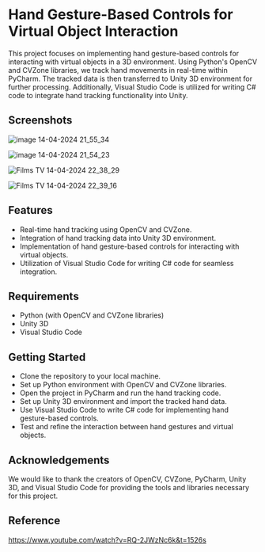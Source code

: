 
# Hand Gesture-Based Controls for Virtual Object Interaction

This project focuses on implementing hand gesture-based controls for interacting with virtual objects in a 3D environment. Using Python's OpenCV and CVZone libraries, we track hand movements in real-time within PyCharm. The tracked data is then transferred to Unity 3D environment for further processing. Additionally, Visual Studio Code is utilized for writing C# code to integrate hand tracking functionality into Unity.

## Screenshots

![image 14-04-2024 21_55_34](https://github.com/diwansinghchauhan/Hand-Gesture-Based-Controls-for-Virtual-Object-Interaction/assets/147912878/bafc7650-4716-4918-959a-666e6c326712)



![image 14-04-2024 21_54_23](https://github.com/diwansinghchauhan/Hand-Gesture-Based-Controls-for-Virtual-Object-Interaction/assets/147912878/efa35cb2-aeaf-41ce-b88d-b5fed9551eb8)

![Films   TV 14-04-2024 22_38_29](https://github.com/diwansinghchauhan/Hand-Gesture-Based-Controls-for-Virtual-Object-Interaction/assets/147912878/3ba9043b-1948-4248-be05-c8d3a2807508)


![Films   TV 14-04-2024 22_39_16](https://github.com/diwansinghchauhan/Hand-Gesture-Based-Controls-for-Virtual-Object-Interaction/assets/147912878/1a6a5f6c-9595-4e47-a1b9-76abd88bf4ee)



## Features

- Real-time hand tracking using OpenCV and CVZone.
- Integration of hand tracking data into Unity 3D environment.
- Implementation of hand gesture-based controls for interacting with virtual objects.
- Utilization of Visual Studio Code for writing C# code for seamless integration.
## Requirements

- Python (with OpenCV and CVZone libraries)
- Unity 3D
- Visual Studio Code
## Getting Started

- Clone the repository to your local machine.
- Set up Python environment with OpenCV and CVZone libraries.
- Open the project in PyCharm and run the hand tracking code.
- Set up Unity 3D environment and import the tracked hand data.
- Use Visual Studio Code to write C# code for implementing hand gesture-based controls.
- Test and refine the interaction between hand gestures and virtual objects.
## Acknowledgements

We would like to thank the creators of OpenCV, CVZone, PyCharm, Unity 3D, and Visual Studio Code for providing the tools and libraries necessary for this project.


## Reference
https://www.youtube.com/watch?v=RQ-2JWzNc6k&t=1526s


